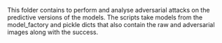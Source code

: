This folder contains to perform and analyse adversarial attacks on the predictive versions of the models. The scripts take models from the model_factory and pickle dicts that also contain the raw and adversarial images along with the success.  
